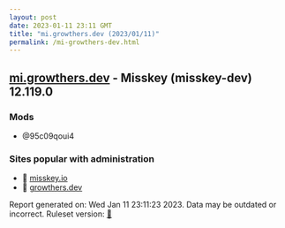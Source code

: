 ```yaml
---
layout: post
date: 2023-01-11 23:11 GMT
title: "mi.growthers.dev (2023/01/11)"
permalink: /mi-growthers-dev.html
---
```



## [mi.growthers.dev](https://mi.growthers.dev) - Misskey (misskey-dev) 12.119.0

### Mods
 * @95c09qoui4

### Sites popular with administration

* 🐘 [misskey.io](/misskey-io.html)
* 🐘 [growthers.dev](/growthers-dev.html)

Report generated on: Wed Jan 11 23:11:23 2023. Data may be outdated or incorrect.
Ruleset version: [🧁](/version-cupcake)
